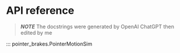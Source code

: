 # API reference

> **_NOTE_**  The docstrings were generated by OpenAI ChatGPT then edited by me

::: pointer_brakes.PointerMotionSim

